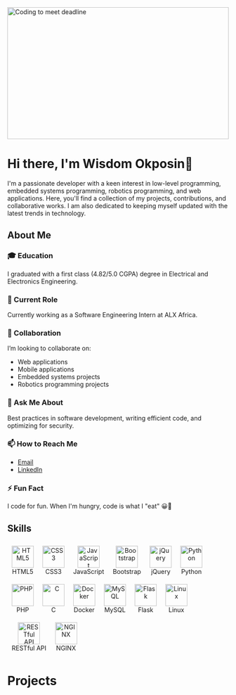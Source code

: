 <img src="https://media.giphy.com/media/CrFLL3CnRpw5ddlBMm/giphy.gif" alt="Coding to meet deadline" width="100%" height="300px"/>

# Hi there, I'm Wisdom Okposin👋

I'm a passionate developer with a keen interest in low-level programming, embedded systems programming, robotics programming, and web applications. Here, you'll find a collection of my projects, contributions, and collaborative works. I am also dedicated to keeping myself updated with the latest trends in technology.

## About Me
### 🎓 Education
I graduated with a first class (4.82/5.0 CGPA) degree in Electrical and Electronics Engineering.

### 💼 Current Role
Currently working as a Software Engineering Intern at ALX Africa.


### 👯 Collaboration
I’m looking to collaborate on:

- Web applications
- Mobile applications
- Embedded systems projects
- Robotics programming projects

### 💬 Ask Me About
Best practices in software development, writing efficient code, and optimizing for security.

### 📫 How to Reach Me
- [Email](mailto:wisdomokposin@gmail.com)
- [LinkedIn](https://www.linkedin.com/in/wisdom-okposin/)

### ⚡ Fun Fact
I code for fun. When I'm hungry, code is what I "eat" 😀🤣

## Skills
<div style="display: flex; flex-wrap: wrap;">
    <div style="text-align: center; margin: 10px;">
        <img alt="HTML5" width="50px" height="50px" src="https://raw.githubusercontent.com/danielcranney/readme-generator/main/public/icons/skills/html5-colored.svg">
        <br>HTML5
    </div>
    <div style="text-align: center; margin: 10px;">
        <img alt="CSS3" width="50px" height="50px" src="https://raw.githubusercontent.com/danielcranney/readme-generator/main/public/icons/skills/css3-colored.svg">
        <br>CSS3
    </div>
    <div style="text-align: center; margin: 10px;">
        <img alt="JavaScript" width="50px" height="50px" src="https://raw.githubusercontent.com/danielcranney/readme-generator/main/public/icons/skills/javascript-colored.svg">
        <br>JavaScript
    </div>
    <div style="text-align: center; margin: 10px;">
        <img alt="Bootstrap" width="50px" height="50px" src="https://raw.githubusercontent.com/danielcranney/readme-generator/main/public/icons/skills/bootstrap-colored.svg">
        <br>Bootstrap
    </div>
    <div style="text-align: center; margin: 10px;">
        <img alt="jQuery" width="50px" height="50px" src="https://raw.githubusercontent.com/danielcranney/readme-generator/main/public/icons/skills/jquery-colored.svg">
        <br>jQuery
    </div>
    <div style="text-align: center; margin: 10px;">
        <img alt="Python" width="50px" height="50px" src="https://raw.githubusercontent.com/danielcranney/readme-generator/main/public/icons/skills/python-colored.svg">
        <br>Python
    </div>
    <div style="text-align: center; margin: 10px;">
        <img alt="PHP" width="50px" height="50px" src="https://raw.githubusercontent.com/danielcranney/readme-generator/main/public/icons/skills/php-colored.svg">
        <br>PHP
    </div>
    <div style="text-align: center; margin: 10px;">
        <img alt="C" width="50px" height="50px" src="https://raw.githubusercontent.com/danielcranney/readme-generator/main/public/icons/skills/c-colored.svg">
        <br>C
    </div>
    <div style="text-align: center; margin: 10px;">
        <img alt="Docker" width="50px" height="50px" src="https://raw.githubusercontent.com/danielcranney/readme-generator/main/public/icons/skills/docker-colored.svg">
        <br>Docker
    </div>
    <div style="text-align: center; margin: 10px;">
        <img alt="MySQL" width="50px" height="50px" src="https://raw.githubusercontent.com/danielcranney/readme-generator/main/public/icons/skills/mysql-colored.svg">
        <br>MySQL
    </div>
    <div style="text-align: center; margin: 10px;">
        <img alt="Flask" width="50px" height="50px" src="https://raw.githubusercontent.com/danielcranney/readme-generator/main/public/icons/skills/flask-colored.svg">
        <br>Flask
    </div>
    <div style="text-align: center; margin: 10px;">
        <img alt="Linux" width="50px" height="50px" src="https://raw.githubusercontent.com/danielcranney/readme-generator/main/public/icons/skills/linux-colored.svg">
        <br>Linux
    </div>
    <div style="text-align: center; margin: 10px;">
        <img alt="RESTful API" width="50px" height="50px" src="https://raw.githubusercontent.com/danielcranney/readme-generator/main/public/icons/skills/rest-api-colored.svg">
        <br>RESTful API
    </div>
    <div style="text-align: center; margin: 10px;">
        <img alt="NGINX" width="50px" height="50px" src="https://raw.githubusercontent.com/danielcranney/readme-generator/main/public/icons/skills/nginx-colored.svg">
        <br>NGINX
    </div>
</div>

# Projects
